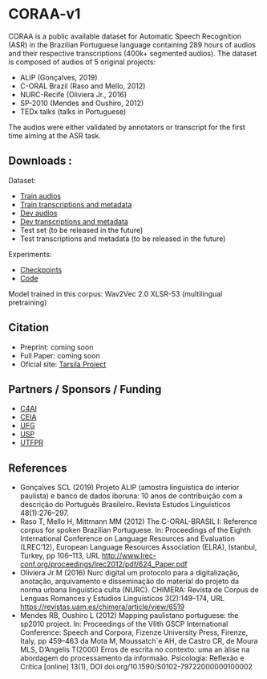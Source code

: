 # CORAA-v1

CORAA is a public available dataset for Automatic Speech Recognition (ASR) in the Brazilian Portuguese language containing 289 hours of audios and their respective transcriptions (400k+ segmented audios). The dataset is composed of audios of 5 original projects:

- ALIP (Gonçalves, 2019)
- C-ORAL Brazil (Raso and Mello, 2012)
- NURC-Recife (Oliviera Jr., 2016)
- SP-2010 (Mendes and Oushiro, 2012)
- TEDx talks (talks in Portuguese)

The audios were either validated by annotators or transcript for the first time aiming at the ASR task.

## Downloads : 

Dataset:

- [Train audios](https://drive.google.com/file/d/144n95PykJVrL8aNvHSL5MTuxfzXYC6l7/view?usp=sharing)
- [Train transcriptions and metadata](https://drive.google.com/file/d/14hhOguM8xVBSjGXE8FK7h5uTAPt1yjmG/view?usp=sharing)
- [Dev audios](https://drive.google.com/file/d/1VKzBCnLjsEZ87xKFqqJUemsbjg70Qq_q/view?usp=sharing)
- [Dev transcriptions and metadata](https://drive.google.com/file/d/1tmE4nWJuqNC-yRLo5QhMXkTgB65J3EOY/view?usp=sharing)
- Test set (to be released in the future)
- Test transcriptions and metadata (to be released in the future)

Experiments:

- [Checkpoints ](https://drive.google.com/drive/folders/10JkbCzYypZtCz1nHY5rBoBM1r66P3p3j?usp=sharing)
- [Code](https://github.com/Edresson/Wav2Vec-Wrapper)

Model trained in this corpus: Wav2Vec 2.0 XLSR-53 (multilingual pretraining)

## Citation

- Preprint: coming soon
- Full Paper: coming soon
- Oficial site: [Tarsila Project](https://sites.google.com/view/tarsila-c4ai/)

## Partners / Sponsors / Funding

- [C4AI](https://c4ai.inova.usp.br/pt/home-2/)
- [CEIA](https://centrodeia.org/)
- [UFG](https://www.ufg.br/)
- [USP](https://www5.usp.br/)
- [UTFPR](http://www.utfpr.edu.br/)

## References

- Gonçalves SCL (2019) Projeto ALIP (amostra linguística do interior paulista) e banco de dados iboruna: 10 anos de contribuição com a descrição do Português Brasileiro. Revista Estudos Linguísticos 48(1):276–297.
- Raso T, Mello H, Mittmann MM (2012) The C-ORAL-BRASIL I: Reference corpus for spoken Brazilian Portuguese. In: Proceedings of the Eighth International Conference on Language Resources and Evaluation (LREC’12), European Language Resources Association (ELRA), Istanbul, Turkey, pp 106–113, URL http://www.lrec-conf.org/proceedings/lrec2012/pdf/624_Paper.pdf
- Oliviera Jr M (2016) Nurc digital um protocolo para a digitalização, anotação, arquivamento e disseminação do material do projeto da norma urbana linguística culta (NURC). CHIMERA: Revista de Corpus de Lenguas Romances y Estudios Linguísticos 3(2):149–174, URL https://revistas.uam.es/chimera/article/view/6519
- Mendes RB, Oushiro L (2012) Mapping paulistano portuguese: the sp2010 project. In: Proceedings of the VIIth GSCP International Conference:
Speech and Corpora, Fizenze University Press, Firenze, Italy, pp 459–463 da Mota M, Moussatch`e AH, de Castro CR, de Moura MLS, D’Angelis T(2000) Erros de escrita no contexto: uma an ́alise na abordagem do processamento da informaão. Psicologia: Reflexão e Crítica [online] 13(1), DOI doi.org/10.1590/S0102-79722000000100002
